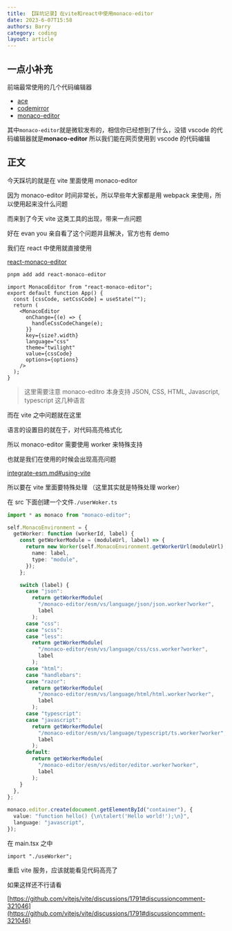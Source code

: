 ```yaml
---
title: 【踩坑记录】在vite和react中使用monaco-editor
date: 2023-6-07T15:58
authors: Barry
category: coding
layout: article
---
```


## 一点小补充

前端最常使用的几个代码编辑器

- [ace](https://ace.c9.io/)
- [codemirror](https://codemirror.net/5/)
- [monaco-editor](https://github.com/microsoft/monaco-editor)

其中`monaco-editor`就是微软发布的，相信你已经想到了什么，没错 vscode 的代码编辑器就是**monaco-editor**
所以我们能在网页使用到 vscode 的代码编辑

## 正文

今天踩坑的就是在 vite 里面使用 monaco-editor

因为 monaco-editor 时间非常长，所以早些年大家都是用 webpack 来使用，所以使用起来没什么问题

而来到了今天 vite 这类工具的出现，带来一点问题

好在 evan you 亲自看了这个问题并且解决，官方也有 demo

我们在 react 中使用就直接使用

[react-monaco-editor](https://github.com/react-monaco-editor/react-monaco-editor)

```bash
pnpm add add react-monaco-editor
```

```tsx
import MonacoEditor from "react-monaco-editor";
export default function App() {
  const [cssCode, setCssCode] = useState("");
  return (
    <MonacoEditor
      onChange={(e) => {
        handleCssCodeChange(e);
      }}
      key={size?.width}
      language="css"
      theme="twilight"
      value={cssCode}
      options={options}
    />
  );
}
```

> 这里需要注意 monaco-editro 本身支持 JSON, CSS, HTML, Javascript, typescript 这几种语言

而在 vite 之中问题就在这里

语言的设置目的就在于，对代码高亮格式化

所以 monaco-editor 需要使用 worker 来特殊支持

也就是我们在使用的时候会出现高亮问题

[integrate-esm.md#using-vite](https://github.com/Microsoft/monaco-editor/blob/main/docs/integrate-esm.md#using-vite)

所以要在 vite 里面要特殊处理 （这里其实就是特殊处理 worker）

在 src 下面创建一个文件`./userWoker.ts`

```typescript
import * as monaco from "monaco-editor";

self.MonacoEnvironment = {
  getWorker: function (workerId, label) {
    const getWorkerModule = (moduleUrl, label) => {
      return new Worker(self.MonacoEnvironment.getWorkerUrl(moduleUrl), {
        name: label,
        type: "module",
      });
    };

    switch (label) {
      case "json":
        return getWorkerModule(
          "/monaco-editor/esm/vs/language/json/json.worker?worker",
          label
        );
      case "css":
      case "scss":
      case "less":
        return getWorkerModule(
          "/monaco-editor/esm/vs/language/css/css.worker?worker",
          label
        );
      case "html":
      case "handlebars":
      case "razor":
        return getWorkerModule(
          "/monaco-editor/esm/vs/language/html/html.worker?worker",
          label
        );
      case "typescript":
      case "javascript":
        return getWorkerModule(
          "/monaco-editor/esm/vs/language/typescript/ts.worker?worker",
          label
        );
      default:
        return getWorkerModule(
          "/monaco-editor/esm/vs/editor/editor.worker?worker",
          label
        );
    }
  },
};

monaco.editor.create(document.getElementById("container"), {
  value: "function hello() {\n\talert('Hello world!');\n}",
  language: "javascript",
});
```

在 main.tsx 之中

```tsx
import "./useWorker";
```

重启 vite 服务，应该就能看见代码高亮了

如果这样还不行请看

[https://github.com/vitejs/vite/discussions/1791#discussioncomment-321046](https://github.com/vitejs/vite/discussions/1791#discussioncomment-321046)
